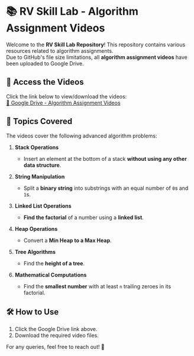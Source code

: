 
# 📚 RV Skill Lab - Algorithm Assignment Videos

Welcome to the **RV Skill Lab Repository**! This repository contains various resources related to algorithm assignments.  
Due to GitHub's file size limitations, all **algorithm assignment videos** have been uploaded to Google Drive.

## 🔗 Access the Videos

Click the link below to view/download the videos:  
[📁 Google Drive - Algorithm Assignment Videos](https://drive.google.com/drive/folders/1tmOMYjSZjYoqiBOGoR80zbVr-Dir3tzr?usp=drive_link)

## 📌 Topics Covered
The videos cover the following advanced algorithm problems:

1. **Stack Operations**
   - Insert an element at the bottom of a stack **without using any other data structure**.

2. **String Manipulation**
   - Split a **binary string** into substrings with an equal number of `0`s and `1`s.

3. **Linked List Operations**  
   - **Find the factorial** of a number using a **linked list**.

4. **Heap Operations**
   - Convert a **Min Heap to a Max Heap**.

5. **Tree Algorithms**
   - Find the **height of a tree**.

6. **Mathematical Computations**
   - Find the **smallest number** with at least `n` trailing zeroes in its factorial.

## 🛠 How to Use
1. Click the Google Drive link above.
2. Download the required video files.

For any queries, feel free to reach out! 🚀
